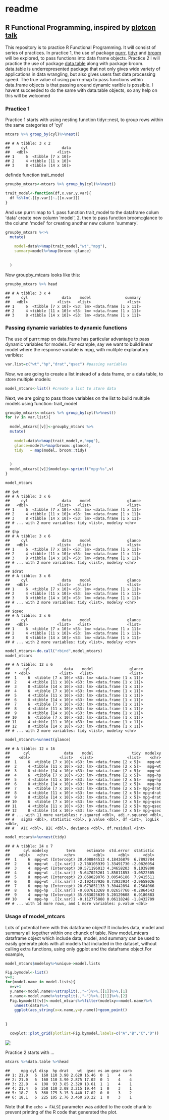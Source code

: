 readme
================

R Functional Programming, inspired by [plotcon talk](https://rstudio-pubs-static.s3.amazonaws.com/237010_6d37553296a34a6c899f2660911f1b17.html)
-----------------------------------------------------------------------------------------------------------------------------------------------

This repository is to practice R Functional Programming. It will consist of series of practices. In practice 1, the use of package [purrr](https://github.com/tidyverse/purrr), [tidyr](http://tidyr.tidyverse.org/) and [broom](https://cran.r-project.org/web/packages/broom/vignettes/broom.html) will be explored, to pass functions into data frame objects. Practice 2 I will practice the use of package [data.table](https://cran.r-project.org/web/packages/data.table/vignettes/datatable-intro.html) along with package broom. data.table is underrepresented package that not only gives wide variety of applications in data wrangling, but also gives users fast data processing speed.
The true value of using purrr::map to pass functions within data.frame objects is that passing around dynamic varible is possible. I havent succeeded to do the same with data.table objects, so any help on this will be welcomed

### Practice 1

Practice 1 starts with using nesting function tidyr::nest, to group rows within the same categories of 'cyl'

``` r
mtcars %>% group_by(cyl)%>%nest()
```

    ## # A tibble: 3 x 2
    ##     cyl               data
    ##   <dbl>             <list>
    ## 1     6  <tibble [7 x 10]>
    ## 2     4 <tibble [11 x 10]>
    ## 3     8 <tibble [14 x 10]>

definde function trait\_model

``` r
groupby_mtcars<-mtcars %>% group_by(cyl)%>%nest()

trait_model<-function(df,x.var,y.var){
  df %$%lm(.[[y.var]]~.[[x.var]])  
}
```

And use purrr::map to 1. pass function trait\_model to the dataframe colum 'data' create new column 'model', 2. then to pass function broom::glance to the column 'model' for creating another new column 'summary'.

``` r
groupby_mtcars %<>% 
  mutate(
    
    model=data%>%map(trait_model,"wt","mpg"),
    summary=model%>%map(broom::glance)
    
    
  )
```

Now groupby\_mtcars looks like this:

``` r
groupby_mtcars %>% head
```

    ## # A tibble: 3 x 4
    ##     cyl               data    model               summary
    ##   <dbl>             <list>   <list>                <list>
    ## 1     6  <tibble [7 x 10]> <S3: lm> <data.frame [1 x 11]>
    ## 2     4 <tibble [11 x 10]> <S3: lm> <data.frame [1 x 11]>
    ## 3     8 <tibble [14 x 10]> <S3: lm> <data.frame [1 x 11]>

### Passing dynamic variables to dynamic functions

The use of purrr:map on data.frame has particular advantage to pass dynamic variables for models. For example, say we want to build linear model where the response variable is mpg, with mulitple explanatory varibles:

``` r
var.list=c("wt","hp","drat","qsec") #passing variables 
```

Now, we are going to create a list instead of a data frame, or a data table, to store multiple models:

``` r
model_mtcars<-list() #create a list to store data
```

Next, we are going to pass those variables on the list to build multiple models using function: trait\_model

``` r
groupby_mtcars<-mtcars %>% group_by(cyl)%>%nest()
for (v in var.list){
  
  model_mtcars[[v]]<-groupby_mtcars %>% 
  mutate(
    
    model=data%>%map(trait_model,v,"mpg"),
    glance=model%>%map(broom::glance),
    tidy   = map(model, broom::tidy)
    
    
  )
  model_mtcars[[v]]$modelxy<-sprintf("mpg~%s",v)
}

model_mtcars
```

    ## $wt
    ## # A tibble: 3 x 6
    ##     cyl               data    model                glance
    ##   <dbl>             <list>   <list>                <list>
    ## 1     6  <tibble [7 x 10]> <S3: lm> <data.frame [1 x 11]>
    ## 2     4 <tibble [11 x 10]> <S3: lm> <data.frame [1 x 11]>
    ## 3     8 <tibble [14 x 10]> <S3: lm> <data.frame [1 x 11]>
    ## # ... with 2 more variables: tidy <list>, modelxy <chr>
    ## 
    ## $hp
    ## # A tibble: 3 x 6
    ##     cyl               data    model                glance
    ##   <dbl>             <list>   <list>                <list>
    ## 1     6  <tibble [7 x 10]> <S3: lm> <data.frame [1 x 11]>
    ## 2     4 <tibble [11 x 10]> <S3: lm> <data.frame [1 x 11]>
    ## 3     8 <tibble [14 x 10]> <S3: lm> <data.frame [1 x 11]>
    ## # ... with 2 more variables: tidy <list>, modelxy <chr>
    ## 
    ## $drat
    ## # A tibble: 3 x 6
    ##     cyl               data    model                glance
    ##   <dbl>             <list>   <list>                <list>
    ## 1     6  <tibble [7 x 10]> <S3: lm> <data.frame [1 x 11]>
    ## 2     4 <tibble [11 x 10]> <S3: lm> <data.frame [1 x 11]>
    ## 3     8 <tibble [14 x 10]> <S3: lm> <data.frame [1 x 11]>
    ## # ... with 2 more variables: tidy <list>, modelxy <chr>
    ## 
    ## $qsec
    ## # A tibble: 3 x 6
    ##     cyl               data    model                glance
    ##   <dbl>             <list>   <list>                <list>
    ## 1     6  <tibble [7 x 10]> <S3: lm> <data.frame [1 x 11]>
    ## 2     4 <tibble [11 x 10]> <S3: lm> <data.frame [1 x 11]>
    ## 3     8 <tibble [14 x 10]> <S3: lm> <data.frame [1 x 11]>
    ## # ... with 2 more variables: tidy <list>, modelxy <chr>

``` r
model_mtcars<-do.call("rbind",model_mtcars)
model_mtcars
```

    ## # A tibble: 12 x 6
    ##      cyl               data    model                glance
    ##  * <dbl>             <list>   <list>                <list>
    ##  1     6  <tibble [7 x 10]> <S3: lm> <data.frame [1 x 11]>
    ##  2     4 <tibble [11 x 10]> <S3: lm> <data.frame [1 x 11]>
    ##  3     8 <tibble [14 x 10]> <S3: lm> <data.frame [1 x 11]>
    ##  4     6  <tibble [7 x 10]> <S3: lm> <data.frame [1 x 11]>
    ##  5     4 <tibble [11 x 10]> <S3: lm> <data.frame [1 x 11]>
    ##  6     8 <tibble [14 x 10]> <S3: lm> <data.frame [1 x 11]>
    ##  7     6  <tibble [7 x 10]> <S3: lm> <data.frame [1 x 11]>
    ##  8     4 <tibble [11 x 10]> <S3: lm> <data.frame [1 x 11]>
    ##  9     8 <tibble [14 x 10]> <S3: lm> <data.frame [1 x 11]>
    ## 10     6  <tibble [7 x 10]> <S3: lm> <data.frame [1 x 11]>
    ## 11     4 <tibble [11 x 10]> <S3: lm> <data.frame [1 x 11]>
    ## 12     8 <tibble [14 x 10]> <S3: lm> <data.frame [1 x 11]>
    ## # ... with 2 more variables: tidy <list>, modelxy <chr>

``` r
model_mtcars%>%unnest(glance)
```

    ## # A tibble: 12 x 16
    ##      cyl               data    model                 tidy  modelxy
    ##    <dbl>             <list>   <list>               <list>    <chr>
    ##  1     6  <tibble [7 x 10]> <S3: lm> <data.frame [2 x 5]>   mpg~wt
    ##  2     4 <tibble [11 x 10]> <S3: lm> <data.frame [2 x 5]>   mpg~wt
    ##  3     8 <tibble [14 x 10]> <S3: lm> <data.frame [2 x 5]>   mpg~wt
    ##  4     6  <tibble [7 x 10]> <S3: lm> <data.frame [2 x 5]>   mpg~hp
    ##  5     4 <tibble [11 x 10]> <S3: lm> <data.frame [2 x 5]>   mpg~hp
    ##  6     8 <tibble [14 x 10]> <S3: lm> <data.frame [2 x 5]>   mpg~hp
    ##  7     6  <tibble [7 x 10]> <S3: lm> <data.frame [2 x 5]> mpg~drat
    ##  8     4 <tibble [11 x 10]> <S3: lm> <data.frame [2 x 5]> mpg~drat
    ##  9     8 <tibble [14 x 10]> <S3: lm> <data.frame [2 x 5]> mpg~drat
    ## 10     6  <tibble [7 x 10]> <S3: lm> <data.frame [2 x 5]> mpg~qsec
    ## 11     4 <tibble [11 x 10]> <S3: lm> <data.frame [2 x 5]> mpg~qsec
    ## 12     8 <tibble [14 x 10]> <S3: lm> <data.frame [2 x 5]> mpg~qsec
    ## # ... with 11 more variables: r.squared <dbl>, adj.r.squared <dbl>,
    ## #   sigma <dbl>, statistic <dbl>, p.value <dbl>, df <int>, logLik <dbl>,
    ## #   AIC <dbl>, BIC <dbl>, deviance <dbl>, df.residual <int>

``` r
model_mtcars%>%unnest(tidy)
```

    ## # A tibble: 24 x 7
    ##      cyl modelxy        term     estimate  std.error  statistic
    ##    <dbl>   <chr>       <chr>        <dbl>      <dbl>      <dbl>
    ##  1     6  mpg~wt (Intercept) 28.408844513 4.18436879  6.7892784
    ##  2     6  mpg~wt  .[[x.var]] -2.780105939 1.33491730 -2.0826054
    ##  3     4  mpg~wt (Intercept) 39.571196013 4.34658203  9.1039800
    ##  4     4  mpg~wt  .[[x.var]] -5.647025261 1.85011853 -3.0522505
    ##  5     8  mpg~wt (Intercept) 23.868029076 3.00546186  7.9415511
    ##  6     8  mpg~wt  .[[x.var]] -2.192437926 0.73923934 -2.9658026
    ##  7     6  mpg~hp (Intercept) 20.673851133 3.30442894  6.2564066
    ##  8     6  mpg~hp  .[[x.var]] -0.007613269 0.02657760 -0.2864543
    ##  9     4  mpg~hp (Intercept) 35.983025639 5.20129608  6.9180883
    ## 10     4  mpg~hp  .[[x.var]] -0.112775888 0.06118248 -1.8432709
    ## # ... with 14 more rows, and 1 more variables: p.value <dbl>

### Usage of model\_mtcars

Lots of potential here with this dataframe object! It includes data, model and summary all together within one chunck of table. Now model\_mtcars dataframe object which include data, model, and summary can be used to easily generate plots with all models that included in the dataset, without calling extra functions, using only ggplot and the dataframe object.For example,

``` r
model_mtcars$modelxy%>%unique->model.lists

Fig.bymodel<-list()
v=0;
for(model.name in model.lists){
  v=v+1
  y.name<-model.name%>%strsplit(.,"~")%>%.[[1]]%>%.[1]
  x.name<-model.name%>%strsplit(.,"~")%>%.[[1]]%>%.[2]
  Fig.bymodel[[v]]<-model_mtcars%>%filter(modelxy==model.name)%>%
    unnest(data)%>%
    ggplot(aes_string(x=x.name,y=y.name))+geom_point()
  
  
}

  cowplot::plot_grid(plotlist=Fig.bymodel,labels=c("A","B","C","D"))
```

![](readme_files/figure-markdown_github-ascii_identifiers/unnamed-chunk-11-1.png)

Practice 2 starts with ...

``` r
mtcars %>%data.table %>%head
```

    ##     mpg cyl disp  hp drat    wt  qsec vs am gear carb
    ## 1: 21.0   6  160 110 3.90 2.620 16.46  0  1    4    4
    ## 2: 21.0   6  160 110 3.90 2.875 17.02  0  1    4    4
    ## 3: 22.8   4  108  93 3.85 2.320 18.61  1  1    4    1
    ## 4: 21.4   6  258 110 3.08 3.215 19.44  1  0    3    1
    ## 5: 18.7   8  360 175 3.15 3.440 17.02  0  0    3    2
    ## 6: 18.1   6  225 105 2.76 3.460 20.22  1  0    3    1

Note that the `echo = FALSE` parameter was added to the code chunk to prevent printing of the R code that generated the plot.
